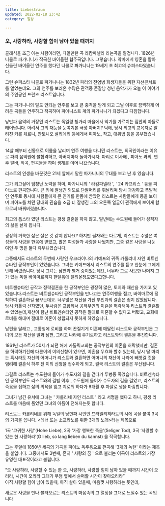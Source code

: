 ```yaml
---
title: Liebestraum
updated: 2022-02-18 23:42
category: 일상

---
```


### 오, 사랑하라, 사랑할 힘이 남아 있을 때까지



클래식을 조금 아는 사람이라면, 다알만한 곡 라캄파넬라 라는곡을 알겁니다.
1826년 니콜로 파가니니가 작곡한 바이올린 협주곡입니다.
그렇습니다. 악마에게 영혼을 팔아 신들린 바이올린 연주를 했다던 니콜로 파가니니는 19세기 초 최고의 슈퍼스타였습니다.

그런 슈퍼스타 니콜로 파가니니는 1832년 파리의 전염병 희생자들을 위한 자선콘서트를 열었는데요. 
그의 연주를 보러온 수많은 관객중 존잘남 청년 음악가가 오늘 이 이야기의 주인공인 프란츠 리스트입니다.

그는 파가니니의 말도 안되는 연주를 보고 큰 충격을 받게 되고 그날 이후로 끔찍하게 어려운 곡들을 연주하고 작곡하며 피아니스트 계의 파가니니가 되겠다고 다짐합니다.

낭만파 음악의 거장인 리스트는 독일령 헝가리 마을에서 악기를 가르치는 집안의 아들로 태어납니다. 어려서 그의 재능을 눈여겨본 극성 아버지? 덕에, 당시 최고의 교육자로 알려진 카를 체르니, 안토니오 살리에리 등에게서 피아노, 작고, 대위법 등을 공부했습니다.

14살 때부터 신동으로 이름을 날리며 연주 여행을 다니던 리스트는, 외국인이라는 이유로 파리 음악원에 불합격하고, 아버지마저 돌아가시자,
파리로 이사해 , 피아노 과외, 연주 알바, 작곡, 편곡들을 하며 생계를 이어 나갔습니다.

리스트의 인생을 바꾼것은 21세 앞에서 말한 파가니니의 무대를 보고 난 후 였습니다.

그가 되고싶어 엄청난 노력을 하며, 파가니니의 ' 라캄파넬라 ', ' 24 카프리스 ' 등을 피아노로 편곡합니다.
큰 키에 잘생긴 외모로 단발머리를 휘날리며 당시 과감하고 폭발적인 연주로 동시대 사람들에게 큰 인기를 한몸에 받았던 리스트는 사람들에게 등을 보이며 피아노를 치던 당대의 관습을 조금 더 잘생긴 그의 오른쪽 얼굴이 관객에게 보이게 함으로써 바꿔버렸습니다.

최고의 톱스타 였던 리스트는 평생 결혼을 하지 않고, 말년에는 수도원에 들어가 성직자의 삶을 살게 됩니다.

굉장히 거룩한 삶은 살은 것 같지 않나요? 
하지만 필자와는 다르게, 리스트는 수많은 여성들의 사랑을 한몸에 받았고, 많은 여성들과 사랑을 나눴지만, 그중 깊은 사랑을 나눈 여인 두 명은 둘다 유부녀였습니다. 

그중에서도 리스트의 두번째 사랑인 우크라이나의 키예프의 귀족 카롤리네 자인 비트겐슈타인 공작부인이 있었습니다. 
그녀는 키예프에서 리스트의 연주를 듣고 한눈에 그에게 반해 버렸습니다. 당시 그녀는 남편과 별거 중이었는데요, 너무라 그르 사모한 나머지 그가 있는 독일 바이마르까지 한달음에 달려올정도였다고합니다.

비트겐슈타인 공작과 정략결혼을 한 공작부인은 굉장히 많은, 토지와 재산을 가지고 있었습니다.리스트는 비트겐슈타인 공작부인을 만나고는 연주여행을 접고, 바이마르에 정착하여 결혼하길 꿈꾸는데요. 너무많은 재산을 가진 부인과의 결혼은 쉽지 않았답니다.당시 카톨릭 신자였던, 두사람은 교황께서 공작부인의 이혼을 허락해야 리스트와 결혼할 수 있었는데,재산이 탐난 비트겐슈타인 공작은 절대로 이혼할 수 없다고 버텼고, 교회에 로비를 해대며 절대로 이혼이 성립되지 못하게 하였습니다.

남편을 달래고 , 교황청에 로비를 하며 끈질기게 이혼에 매달린 리스트와 공작부인은 그녀의 모든 재산을 딸과 남편, 그리고 나라에 주기로하고 리스트와의 결혼을 추진합니다.

1861년 리스트가 50세가 되던 해에 카톨릭교회는 공작부인의 이혼을 허락했지만, 결혼을 허락하기전에 다른이의 이의신청이 있으면, 이혼을 무효화 할수 있는데, 당시 딸 마리는 혹시라도 자신의 어머니가 리스트와 결혼하면 어머니의 재산이 나라에 빼앗길 것을 염려해 결혼식 하루 전 이의 신청을 접수하게 되고, 결국 리스트의 결혼은 무산됩니다.

그길로 리스트는 수도원에 들어가 수도자의 길을 걷다가 투병중 죽었습니다.
비트겐슈타인 공작부인도 리스트와의 결별 이후 , 수도원에 들어가 수도자의 길을 걸었고, 리스트의 죽음을 접하고 삶의 의욕을 잃고 괴로워 하다가 8개월 후 자살로 생을 마감합니다.

그녀가 남긴 유서에 그녀는 ' 카롤리네 자인 리스트 ' 라고 서명을 했다고 하니, 평생 리스트를 마음에 품었던 그녀의 아픔이 전해지는듯 합니다.

리스트는 카롤리네를 위해 독일의 낭만파 시인인 프라일리히라트의 시에 곡을 붙여 3곡의 가곡을 씁니다.
<테너 또는 소프라노를 위한 3개의 노래>라는 제목으로 

1곡 ‘고귀한 사랑’(Hohe Liebe), 
2곡 ‘가장 행복한 죽음’(Seliger Tod), 
3곡 ‘사랑할 수 있는 한 사랑하라’(O lieb, so lang lieben du kannst) 을 작곡합니다.

그는 후일에 1850년 세곡의 가곡을 피아노 독주용으로 편곡해 '3개의 녹턴' 이라는 제목을 붙입니다. 그중에서도 3번째,  흔히 ' 사랑의 꿈 ' 으로 불리는 이곡이 리스트의 가장 유명한 대표작이라고 불립니다.

 “오 사랑하라, 사랑할 수 있는 한 
오, 사랑하라, 사랑할 힘이 남아 있을 때까지 
시간이 오리라, 시간이 오리라 
그대가 무덤 옆에서 슬퍼할 시간이 찾아오리라”  
아직 사랑할 힘이 남아 있을때, 아직 살아 있을때, 마음껏 사랑하라는 뜻인데, 

새로운 사랑을 만나 불타오르는 리스트의 마음속의 그 열정을 그대로 느낄수 있는 곡입니다